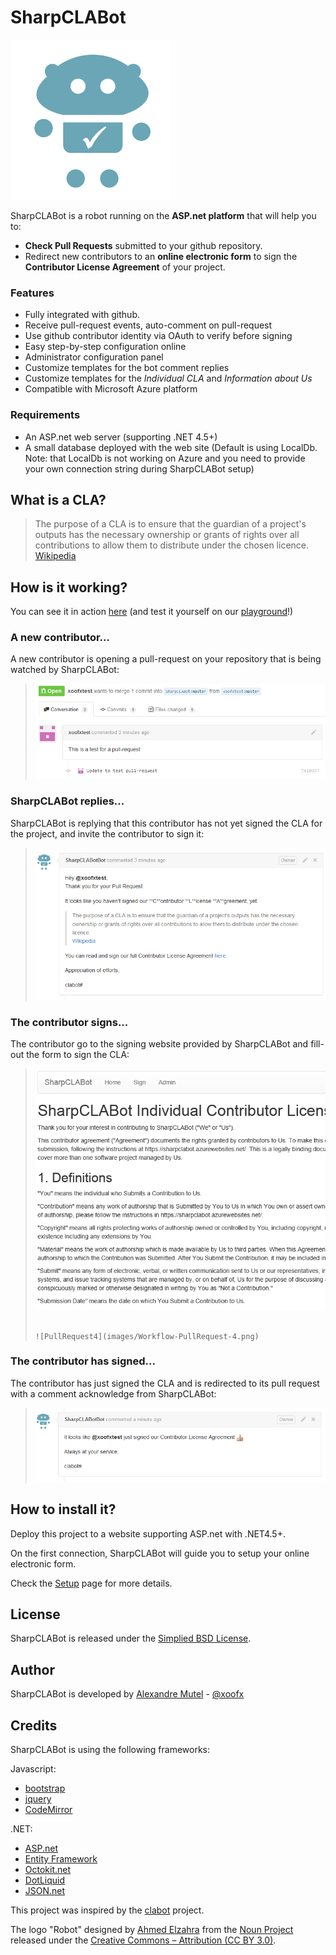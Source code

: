 # SharpCLABot

![](logo.png)

SharpCLABot is a robot running on the **ASP.net platform** that will help you to:

- **Check Pull Requests** submitted to your github repository. 
- Redirect new contributors to an **online electronic form** to sign the **Contributor License Agreement** of your project.

### Features

- Fully integrated with github. 
- Receive pull-request events, auto-comment on pull-request
- Use github contributor identity via OAuth to verify before signing
- Easy step-by-step configuration online
- Administrator configuration panel
 - Customize templates for the bot comment replies
 - Customize templates for the *Individual CLA* and *Information about Us*  
- Compatible with Microsoft Azure platform

### Requirements

- An ASP.net web server (supporting .NET 4.5+)
- A small database deployed with the web site (Default is using LocalDb. Note: that LocalDb is not working on Azure and you need to provide your own connection string during SharpCLABot setup) 

## What is a CLA?

> The purpose of a CLA is to ensure that the guardian of a project's outputs has the necessary ownership or grants of rights over all contributions to allow them to distribute under the chosen licence.
> [Wikipedia](http://en.wikipedia.org/wiki/Contributor_License_Agreement)

## How is it working?

You can see it in action [here](https://github.com/SharpCLABot/playground/pull/1) (and test it yourself on our [playground](https://github.com/SharpCLABot/playground)!)

### A new contributor... 
A new contributor is opening a pull-request on your repository that is being watched by SharpCLABot:

> ![PullRequest1](images/Workflow-PullRequest-1.png)

### SharpCLABot replies...
SharpCLABot is replying that this contributor has not yet signed the CLA for the project, and invite the contributor to sign it:

> ![PullRequest2](images/Workflow-PullRequest-2.png)

### The contributor signs...
The contributor go to the signing website provided by SharpCLABot and fill-out the form to sign the CLA:

> ![PullRequest3](images/Workflow-PullRequest-3.png)
> 
> ~~~~~~~~~~~~~~~~~~~~~~~~~~~~~~~~~~~~~~~~~~~~~~~~~~~~~~~~~~~~~~~~~~~~~~
> 
> ![PullRequest4](images/Workflow-PullRequest-4.png)

### The contributor has signed...
The contributor has just signed the CLA and is redirected to its pull request with a comment acknowledge from SharpCLABot:

> ![PullRequest5](images/Workflow-PullRequest-5.png)

## How to install it?

Deploy this project to a website supporting ASP.net with .NET4.5+.

On the first connection, SharpCLABot will guide you to setup your online electronic form.

Check the [Setup](Setup.md) page for more details.

## License
SharpCLABot is released under the [Simplied BSD License](http://opensource.org/licenses/BSD-2-Clause).

## Author

SharpCLABot is developed by [Alexandre Mutel](https://github.com/xoofx) - [@xoofx](http://twitter.com/xoofx)

## Credits

SharpCLABot is using the following frameworks:

Javascript:

- [bootstrap](http://getbootstrap.com/)
- [jquery](http://jquery.com/)
- [CodeMirror](http://codemirror.net/)

.NET:

- [ASP.net](http://www.asp.net/)
- [Entity Framework](http://msdn.microsoft.com/en-us/data/ef.aspx)
- [Octokit.net](https://github.com/octokit/octokit.net)
- [DotLiquid](https://github.com/formosatek/dotliquid)
- [JSON.net](http://james.newtonking.com/json)

This project was inspired by the [clabot](https://github.com/clabot/clabot) project.

The logo "Robot" designed by [Ahmed Elzahra](http://www.thenounproject.com/trochilidae) from the [Noun Project](http://www.thenounproject.com) released under the [Creative Commons – Attribution (CC BY 3.0)](http://creativecommons.org/licenses/by/3.0/us/).
